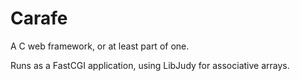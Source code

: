 Carafe
======

A C web framework, or at least part of one.

Runs as a FastCGI application, using LibJudy for associative arrays.